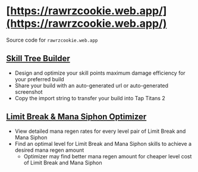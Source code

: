 # [https://rawrzcookie.web.app/](https://rawrzcookie.web.app/)

Source code for `rawrzcookie.web.app`

## [Skill Tree Builder](https://rawrzcookie.web.app/spopti)
- Design and optimize your skill points maximum damage efficiency for your preferred build
- Share your build with an auto-generated url or auto-generated screenshot
- Copy the import string to transfer your build into Tap Titans 2

## [Limit Break & Mana Siphon Optimizer](https://rawrzcookie.web.app/lbms)
- View detailed mana regen rates for every level pair of Limit Break and Mana Siphon
- Find an optimal level for Limit Break and Mana Siphon skills to achieve a desired mana regen amount
  - Optimizer may find better mana regen amount for cheaper level cost of Limit Break and Mana Siphon
